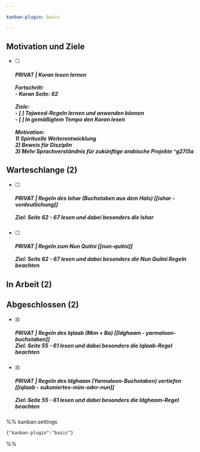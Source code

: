 ```yaml
---

kanban-plugin: basic

---
```


## Motivation und Ziele

- [ ] ##### PRIVAT | Koran lesen lernen<br><br>Fortschritt:<br>-  Koran Seite: 62<br><br>Ziele:<br>- [ ]  Tajweed-Regeln lernen und anwenden können<br>- [ ] In gemäßigtem Tempo den Koran lesen<br><br>Motivation:<br>1) Spirituelle Weiterentwicklung<br>2) Beweis für Disziplin<br>3) Mehr Sprachverständnis für zukünftige arabische Projekte ^g27i5a


## Warteschlange (2)

- [ ] ##### PRIVAT | Regeln des Ishar (Buchstaben aus dem Hals) [[ishar - verdeutlichung]]<br><br>Ziel: Seite 62 - 67 lesen und dabei besonders die Ishar
- [ ] ##### PRIVAT | Regeln zum Nun Quitni [[nun-quitni]]<br><br>Ziel: Seite 62 - 67 lesen und dabei besonders die Nun Quitni Regeln beachten


## In Arbeit (2)



## Abgeschlossen (2)

- [x] ##### PRIVAT | Regeln des Iqlaab (Mim + Ba) [[Idghaam - yarmaloon-buchstaben]]<br>Ziel: Seite 55 - 61 lesen und dabei besonders die Iqlaab-Regel beachten
- [x] ##### PRIVAT | Regeln des Idghaam (Yarmaloon-Buchstaben) vertiefen [[iqlaab - sukuniertes-mim-oder-nun]]<br><br>Ziel: Seite 55 - 61 lesen und dabei besonders die Idghaam-Regel beachten




%% kanban:settings
```
{"kanban-plugin":"basic"}
```
%%